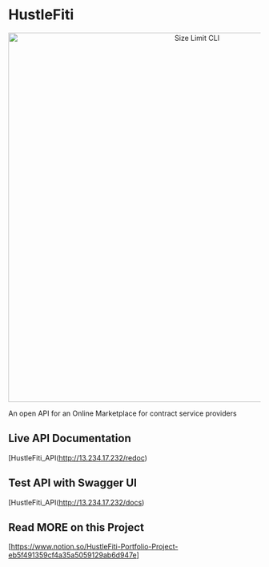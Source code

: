 # HustleFiti

<p align="center">
  <img src="./images/hustler.png" alt="Size Limit CLI" width="738">
</p>

An open API for an Online Marketplace for contract service providers

## Live API Documentation
[HustleFiti_API(http://13.234.17.232/redoc)

## Test API with Swagger UI
[HustleFiti_API(http://13.234.17.232/docs)

## Read MORE on this Project
[https://www.notion.so/HustleFiti-Portfolio-Project-eb5f491359cf4a35a5059129ab6d947e]

